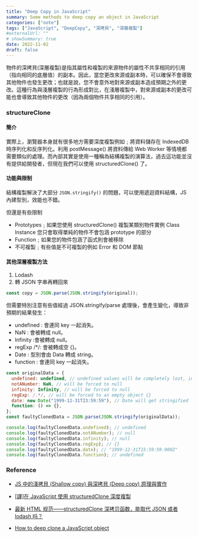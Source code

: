```yaml
---
title: "Deep Copy in JavaScript"
summary: Some methods to deep copy an object in JavaScript
categories: ["note"]
tags: ["JavaScript", "DeepCopy", "深拷貝", "深層複製"]
#externalUrl: ""
# showSummary: true
date: 2022-11-02
draft: false
---
```


物件的深拷貝(深層複製)是指其屬性和複製的來源物件的屬性不共享相同的引用（指向相同的底層值）的副本。因此，當您更改來源或副本時，可以確保不會導致其他物件也發生更改；也就是說，您不會意外地對來源或副本造成預期之外的更改。這種行為與淺層複製的行為形成對比，在淺層複製中，對來源或副本的更改可能也會導致其他物件的更改（因為兩個物件共享相同的引用）。

### structureClone

#### 簡介

實際上，瀏覽器本身就有很多地方需要深度複製例如﹔將資料儲存在 IndexedDB 時序列化和反序列化。利用 postMessage() 將資料傳給 Web Worker 等情境都需要類似的處理。而內部其實是使用一種稱為結構複製的演算法，過去這功能並沒有提供給開發者，但現在我們可以使用 structuredClone() 了。

#### 功能與限制

結構複製解決了大部分 `JSON.stringify()` 的問題，可以使用遞迴資料結構，JS 內建型別，效能也不錯。

但還是有些限制

- Prototypes﹔如果您使用 structuredClone() 複製某類別物件實例 Class Instance 您只會取得單純的物件不會包涵 prototype 的部分
- Function﹔如果您的物件包涵了函式則會被移除
- 不可複製﹔有些值是不可複製的例如 Error 和 DOM 節點

#### 其他深層複製方法

1. Lodash
2. 轉 JSON 字串再轉回來

```js copy showLineNumbers=
const copy = JSON.parse(JSON.stringify(original));
```

但需要特別注意有些值經過 JSON.stringify/parse 處理後，會產生變化，導致非預期的結果發生：

- undefined : 會連同 key 一起消失。
- NaN : 會被轉成 null。
- Infinity :會被轉成 null。
- regExp /\*/: 會被轉成空 {}。
- Date : 型別會由 Data 轉成 string。
- function : 會連同 key 一起消失。

```js copy showLineNumbers
const originalData = {
  undefined: undefined, // undefined values will be completely lost, including the key containing the undefined value
  notANumber: NaN, // will be forced to null
  infinity: Infinity, // will be forced to null
  regExp: /.*/, // will be forced to an empty object {}
  date: new Date("1999-12-31T23:59:59"), // Date will get stringified
  function: () => {},
};
const faultyClonedData = JSON.parse(JSON.stringify(originalData));

console.log(faultyClonedData.undefined); // undefined
console.log(faultyClonedData.notANumber); // null
console.log(faultyClonedData.infinity); // null
console.log(faultyClonedData.regExp); // {}
console.log(faultyClonedData.date); // "1999-12-31T15:59:59.000Z"
console.log(faultyClonedData.function); // undefined
```

### Reference

- [JS 中的淺拷貝 (Shallow copy) 與深拷貝 (Deep copy) 原理與實作](https://www.programfarmer.com/articles/javaScript/javascript-shallow-copy-deep-copy)
- [[譯]在 JavaScript 使用 structuredClone 深度複製](https://andyyou.github.io/2021/12/19/javascript-structured-clone-2021/?hmsr=joyk.com&utm_source=joyk.com&utm_medium=referral)
- [最新 HTML 规范——structuredClone 深拷贝函数，能取代 JSON 或者 lodash 吗？](https://juejin.cn/post/7044934738431180830)

- [How to deep clone a JavaScript object](https://flaviocopes.com/how-to-clone-javascript-object/)
